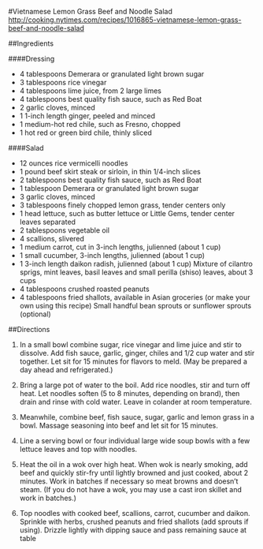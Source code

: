 #Vietnamese Lemon Grass Beef and Noodle Salad
http://cooking.nytimes.com/recipes/1016865-vietnamese-lemon-grass-beef-and-noodle-salad

##Ingredients

####Dressing
- 4 tablespoons Demerara or granulated light brown sugar
- 3 tablespoons rice vinegar
- 4 tablespoons lime juice, from 2 large limes
- 4 tablespoons best quality fish sauce, such as Red Boat
- 2 garlic cloves, minced
- 1 1-inch length ginger, peeled and minced
- 1 medium-hot red chile, such as Fresno, chopped
- 1 hot red or green bird chile, thinly sliced

####Salad
- 12 ounces rice vermicelli noodles
- 1 pound beef skirt steak or sirloin, in thin 1/4-inch slices
- 2 tablespoons best quality fish sauce, such as Red Boat
- 1 tablespoon Demerara or granulated light brown sugar
- 3 garlic cloves, minced
- 3 tablespoons finely chopped lemon grass, tender centers only
- 1 head lettuce, such as butter lettuce or Little Gems, tender center leaves separated
- 2 tablespoons vegetable oil
- 4 scallions, slivered
- 1 medium carrot, cut in 3-inch lengths, julienned (about 1 cup)
- 1 small cucumber, 3-inch lengths, julienned (about 1 cup)
- 1 3-inch length daikon radish, julienned (about 1 cup)
 Mixture of cilantro sprigs, mint leaves, basil leaves and small perilla (shiso) leaves, about 3 cups
- 4 tablespoons crushed roasted peanuts
- 4 tablespoons fried shallots, available in Asian groceries (or make your own using this recipe)
 Small handful bean sprouts or sunflower sprouts (optional)

##Directions

1. In a small bowl combine sugar, rice vinegar and lime juice and stir to dissolve. Add fish sauce, garlic, ginger, chiles and 1/2 cup water and stir together. Let sit for 15 minutes for flavors to meld. (May be prepared a day ahead and refrigerated.)

2. Bring a large pot of water to the boil. Add rice noodles, stir and turn off heat. Let noodles soften (5 to 8 minutes, depending on brand), then drain and rinse with cold water. Leave in colander at room temperature.

3. Meanwhile, combine beef, fish sauce, sugar, garlic and lemon grass in a bowl. Massage seasoning into beef and let sit for 15 minutes.

4. Line a serving bowl or four individual large wide soup bowls with a few lettuce leaves and top with noodles.

5. Heat the oil in a wok over high heat. When wok is nearly smoking, add beef and quickly stir-fry until lightly browned and just cooked, about 2 minutes. Work in batches if necessary so meat browns and doesn’t steam. (If you do not have a wok, you may use a cast iron skillet and work in batches.)

6. Top noodles with cooked beef, scallions, carrot, cucumber and daikon. Sprinkle with herbs, crushed peanuts and fried shallots (add sprouts if using). Drizzle lightly with dipping sauce and pass remaining sauce at table
